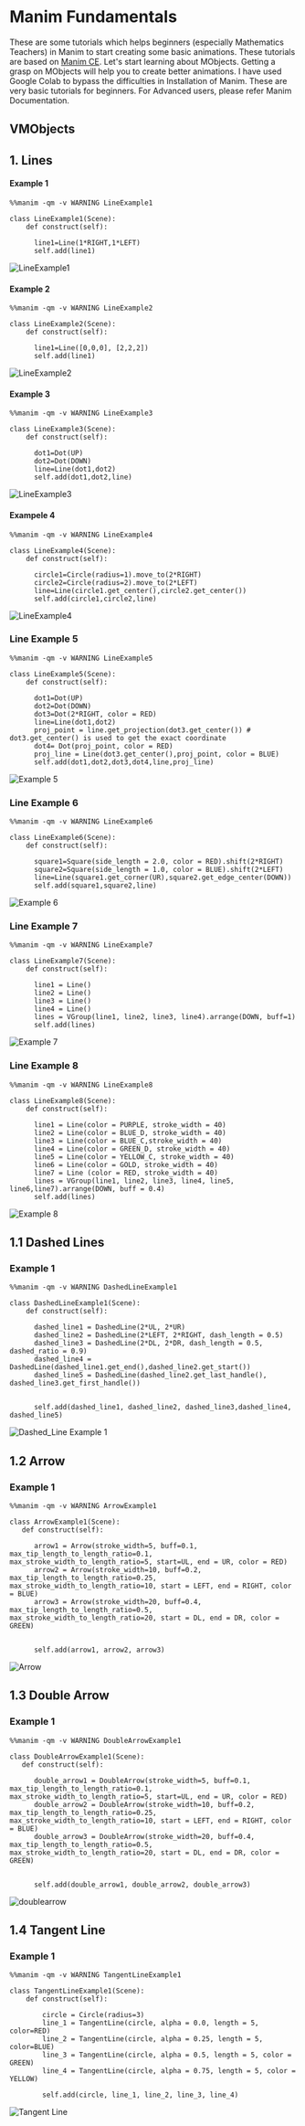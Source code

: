 # Manim Fundamentals
These are some tutorials which helps beginners (especially Mathematics Teachers) in Manim to start creating some basic animations. These tutorials are based on [Manim CE](https://docs.manim.community/).
Let's start learning about MObjects. Getting a grasp on MObjects will help you to create better animations. I have used Google Colab to bypass the difficulties in Installation of Manim. These are very basic tutorials for beginners. For Advanced users, please refer Manim Documentation.
## VMObjects

## 1. Lines
#### Example 1

```
%%manim -qm -v WARNING LineExample1

class LineExample1(Scene):
    def construct(self):

      line1=Line(1*RIGHT,1*LEFT)
      self.add(line1)
```
![LineExample1](https://github.com/sajanpphilip/manim_fundamentals/assets/104676396/b68b6967-39f1-4bab-9108-d8f3c684f441)

#### Example 2

```
%%manim -qm -v WARNING LineExample2

class LineExample2(Scene):
    def construct(self):

      line1=Line([0,0,0], [2,2,2])
      self.add(line1)
```
![LineExample2](https://github.com/sajanpphilip/manim_fundamentals/assets/104676396/7e5cb674-9814-453e-9c4c-99f7b7b38442)


#### Example 3

```
%%manim -qm -v WARNING LineExample3

class LineExample3(Scene):
    def construct(self):

      dot1=Dot(UP)
      dot2=Dot(DOWN)
      line=Line(dot1,dot2)
      self.add(dot1,dot2,line)
```
![LineExample3](https://github.com/sajanpphilip/manim_fundamentals/assets/104676396/5cdab846-394f-4ef9-8405-91a865306b88)

#### Exampele 4

```
%%manim -qm -v WARNING LineExample4

class LineExample4(Scene):
    def construct(self):

      circle1=Circle(radius=1).move_to(2*RIGHT)
      circle2=Circle(radius=2).move_to(2*LEFT)
      line=Line(circle1.get_center(),circle2.get_center())
      self.add(circle1,circle2,line)

````
![LineExample4](https://github.com/sajanpphilip/manim_fundamentals/assets/104676396/ed76c834-1b85-465c-824c-5889a85b61c1) 

### Line Example 5

```
%%manim -qm -v WARNING LineExample5

class LineExample5(Scene):
    def construct(self):

      dot1=Dot(UP)
      dot2=Dot(DOWN)
      dot3=Dot(2*RIGHT, color = RED)
      line=Line(dot1,dot2)
      proj_point = line.get_projection(dot3.get_center()) # dot3.get_center() is used to get the exact coordinate
      dot4= Dot(proj_point, color = RED)
      proj_line = Line(dot3.get_center(),proj_point, color = BLUE)
      self.add(dot1,dot2,dot3,dot4,line,proj_line)

```
![Example 5](https://github.com/sajanpphilip/manim_fundamentals/assets/104676396/21e0fcf9-86ce-4695-85fb-a5bf6f903341)

### Line Example 6

```
%%manim -qm -v WARNING LineExample6

class LineExample6(Scene):
    def construct(self):

      square1=Square(side_length = 2.0, color = RED).shift(2*RIGHT)
      square2=Square(side_length = 1.0, color = BLUE).shift(2*LEFT)
      line=Line(square1.get_corner(UR),square2.get_edge_center(DOWN))
      self.add(square1,square2,line)

```
![Example 6](https://github.com/sajanpphilip/manim_fundamentals/assets/104676396/f116f199-1068-4a47-a952-7cc6b874e575)


### Line Example 7

```
%%manim -qm -v WARNING LineExample7

class LineExample7(Scene):
    def construct(self):

      line1 = Line()
      line2 = Line()
      line3 = Line()
      line4 = Line()
      lines = VGroup(line1, line2, line3, line4).arrange(DOWN, buff=1)
      self.add(lines)
```
![Example 7](https://github.com/sajanpphilip/manim_fundamentals/assets/104676396/8fe125c1-6977-4400-873d-eec82a8b3dc0)

### Line Example 8

```
%%manim -qm -v WARNING LineExample8

class LineExample8(Scene):
    def construct(self):

      line1 = Line(color = PURPLE, stroke_width = 40)
      line2 = Line(color = BLUE_D, stroke_width = 40)
      line3 = Line(color = BLUE_C,stroke_width = 40)
      line4 = Line(color = GREEN_D, stroke_width = 40)
      line5 = Line(color = YELLOW_C, stroke_width = 40)
      line6 = Line(color = GOLD, stroke_width = 40)
      line7 = Line (color = RED, stroke_width = 40)
      lines = VGroup(line1, line2, line3, line4, line5, line6,line7).arrange(DOWN, buff = 0.4)
      self.add(lines)
```
![Example 8](https://github.com/sajanpphilip/manim_fundamentals/assets/104676396/cc53d50d-4941-4561-84e6-14995338ff25)

  
## 1.1 Dashed Lines
### Example 1
```
%%manim -qm -v WARNING DashedLineExample1 

class DashedLineExample1(Scene):
    def construct(self):

      dashed_line1 = DashedLine(2*UL, 2*UR)
      dashed_line2 = DashedLine(2*LEFT, 2*RIGHT, dash_length = 0.5)      
      dashed_line3 = DashedLine(2*DL, 2*DR, dash_length = 0.5, dashed_ratio = 0.9)
      dashed_line4 = DashedLine(dashed_line1.get_end(),dashed_line2.get_start())
      dashed_line5 = DashedLine(dashed_line2.get_last_handle(), dashed_line3.get_first_handle())


      self.add(dashed_line1, dashed_line2, dashed_line3,dashed_line4, dashed_line5)
```
![Dashed_Line Example 1](https://github.com/sajanpphilip/manim_fundamentals/assets/104676396/d7ad2f0e-84c3-4067-a67b-00f01f8bb477)





## 1.2 Arrow
### Example 1 

```
%%manim -qm -v WARNING ArrowExample1 

class ArrowExample1(Scene):
   def construct(self):

      arrow1 = Arrow(stroke_width=5, buff=0.1, max_tip_length_to_length_ratio=0.1, max_stroke_width_to_length_ratio=5, start=UL, end = UR, color = RED)
      arrow2 = Arrow(stroke_width=10, buff=0.2, max_tip_length_to_length_ratio=0.25, max_stroke_width_to_length_ratio=10, start = LEFT, end = RIGHT, color = BLUE)
      arrow3 = Arrow(stroke_width=20, buff=0.4, max_tip_length_to_length_ratio=0.5, max_stroke_width_to_length_ratio=20, start = DL, end = DR, color = GREEN)
      

      self.add(arrow1, arrow2, arrow3)
```
![Arrow](https://github.com/sajanpphilip/manim_fundamentals/assets/104676396/3368c97b-2071-494f-b016-d4a383bc73a6)

## 1.3 Double Arrow
### Example 1
```
%%manim -qm -v WARNING DoubleArrowExample1 

class DoubleArrowExample1(Scene):
   def construct(self):

      double_arrow1 = DoubleArrow(stroke_width=5, buff=0.1, max_tip_length_to_length_ratio=0.1, max_stroke_width_to_length_ratio=5, start=UL, end = UR, color = RED)
      double_arrow2 = DoubleArrow(stroke_width=10, buff=0.2, max_tip_length_to_length_ratio=0.25, max_stroke_width_to_length_ratio=10, start = LEFT, end = RIGHT, color = BLUE)
      double_arrow3 = DoubleArrow(stroke_width=20, buff=0.4, max_tip_length_to_length_ratio=0.5, max_stroke_width_to_length_ratio=20, start = DL, end = DR, color = GREEN)
      

      self.add(double_arrow1, double_arrow2, double_arrow3)
```
![doublearrow](https://github.com/sajanpphilip/manim_fundamentals/assets/104676396/c719d7e1-659b-4ce9-bd99-a436b57cfb15)

## 1.4 Tangent Line
### Example 1

```
%%manim -qm -v WARNING TangentLineExample1 

class TangentLineExample1(Scene):
    def construct(self):
      
        circle = Circle(radius=3)
        line_1 = TangentLine(circle, alpha = 0.0, length = 5, color=RED) 
        line_2 = TangentLine(circle, alpha = 0.25, length = 5, color=BLUE)
        line_3 = TangentLine(circle, alpha = 0.5, length = 5, color = GREEN) 
        line_4 = TangentLine(circle, alpha = 0.75, length = 5, color = YELLOW) 

        self.add(circle, line_1, line_2, line_3, line_4)
```
![Tangent Line](https://github.com/sajanpphilip/manim_fundamentals/assets/104676396/86620eaa-be69-4dec-8cdc-73d973daa0c7)


   
